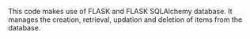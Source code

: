 This code makes use of FLASK and FLASK SQLAlchemy database. It manages the creation, retrieval, updation and deletion of items from the database.
